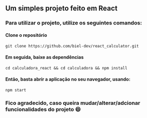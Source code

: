 ## Um simples projeto feito em React

### Para utilizar o projeto, utilize os seguintes comandos:

#### Clone o repositório
```
git clone https://github.com/biel-dev/react_calculator.git
```
#### Em seguida, baixe as dependências
```
cd calculadora_react && cd calculadora && npm install
```
#### Então, basta abrir a aplicação no seu navegador, usando:
```
npm start
```

### Fico agradecido, caso queira mudar/alterar/adcionar funcionalidades do projeto 😄
